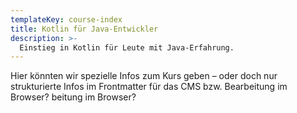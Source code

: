 ```yaml
---
templateKey: course-index
title: Kotlin für Java-Entwickler
description: >-
  Einstieg in Kotlin für Leute mit Java-Erfahrung.
---
```


Hier könnten wir spezielle Infos zum Kurs geben – oder doch nur strukturierte Infos im Frontmatter für das CMS bzw. Bearbeitung im Browser?
beitung im Browser?
